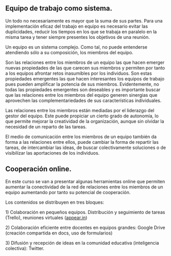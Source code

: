 ## Equipo de trabajo como sistema.

Un todo no necesariamente es mayor que la suma de sus partes. Para una implementación eficaz del trabajo en equipo es necesario evitar las duplicidades, reducir los tiempos en los que se trabaja en paralelo en la misma tarea y tener siempre presentes los objetivos de una reunión.

Un equipo es un sistema complejo. Como tal, no puede entenderse atendiendo sólo a su composición, los miembros del equipo.

Son las relaciones entre los miembros de un equipo las que hacen emerger nuevas propiedades de las que carecen sus miembros y permiten por tanto a los equipos afrontar retos inasumibles por los individuos. Son estas propiedades emergentes las que hacen interesantes los equipos de trabajo pues pueden amplificar la potencia de sus miembros. Evidentemente, no todas las propiedades emergentes son deseables y es importante buscar que las relaciones entre los miembros del equipo generen sinergias que aprovechen las complementariedades de sus características individuales.

Las relaciones entre los miembros están mediadas por el liderazgo del gestor del equipo. Este puede propiciar un cierto grado de autonomía, lo que permite mejorar la creatividad de la organización, aunque sin olvidar la necesidad de un reparto de las tareas.

El medio de comunicación entre los miembros de un equipo también da forma a las relaciones entre ellos, puede cambiar la forma de repartir las tareas, de intercambiar las ideas, de buscar colectivamente soluciones o de visibilizar las aportaciones de los individuos.

## Cooperación online.

En este curso se van a presentar algunas herramientas online que permiten aumentar la conectividad de la red de relaciones entre los miembros de un equipo aumentando por tanto su potencial de cooperación.

Los contenidos se distribuyen en tres bloques:

1\) Colaboración en pequeños equipos. Distribución y seguimiento de tareas \(Trello\), reuniones virtuales \([appear.in](http://appear.in/)\)

2\) Colaboración eficiente entre docentes en equipos grandes: Google Drive \(creación compartida en docs, uso de formularios\)

3\) Difusión y recepción de ideas en la comunidad educativa \(inteligencia colectiva\): Twitter.

